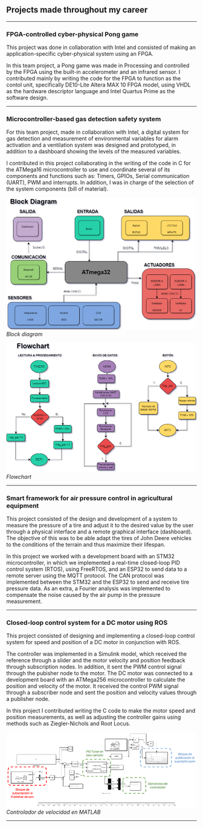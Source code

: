 ## Projects made throughout my career

---

### FPGA-controlled cyber-physical Pong game



This project was done in collaboration with Intel and consisted of making an application-specific cyber-physical system using an FPGA.

In this team project, a Pong game was made in Processing and controlled by the FPGA using the built-in accelerometer and an infrared sensor. I contributed mainly by writing the code for the FPGA to function as the contol unit, specifically DE10-Lite Altera MAX 10 FPGA model, using VHDL as the hardware descriptor language and Intel Quartus Prime as the software design.

---

### Microcontroller-based gas detection safety system

For this team project, made in collaboration with Intel, a digital system for gas detection and measurement of environmental variables for alarm activation and a ventilation system was designed and prototyped, in addition to a dashboard showing the levels of the measured variables.

I contributed in this project collaborating in the writing of the code in C for the ATMega16 microcontroller to use and coordinate several of its components and functions such as: Timers, GPIOs, Serial communication (UART), PWM and interrupts. In addition, I was in charge of the selection of the system components (bill of material).

<p> <img src="images/diagrama_gases_1.png?raw=true"/> <em> Block diagram </em> <p> <p> <img src="images/algoritmo_gases_1.png?raw=true"/> <em> Flowchart </em> </p>


---

### Smart framework for air pressure control in agricultural equipment

This project consisted of the design and development of a system to measure the pressure of a tire and adjust it to the desired value by the user through a physical interface and a remote graphical interface (dashboard). The objective of this was to be able adapt the tires of John Deere vehicles to the conditions of the terrain and thus maximize their lifespan.

In this project we worked with a development board with an STM32 microcontroller, in which we implemented a real-time closed-loop PID control system (RTOS), using FreeRTOS, and an ESP32 to send data to a remote server using the MQTT protocol. The CAN protocol was implemented between the STM32 and the ESP32 to send and receive tire pressure data. As an extra, a Fourier analysis was implemented to compensate the noise caused by the air pump in the pressure measurement.

---

### Closed-loop control system for a DC motor using ROS

This project consisted of designing and implementing a closed-loop control system for speed and position of a DC motor in conjunction with ROS.

The controller was implemented in a Simulink model, which received the reference through a slider and the motor velocity and position feedback through subscription nodes. In addition, it sent the PWM control signal through the pubisher node to the motor. The DC motor was connected to a development board with an ATMega256 microcontroller to calculate the position and velocity of the motor. It received the control PWM signal through a subscriber node and sent the position and velocity values through a publisher node.

In this project I contributed writing the C code to make the motor speed and position measurements, as well as adjusting the controller gains using methods such as Ziegler-Nichols and Root Locus.

<p>
  <img src="images/controlador_velocidad.png" />
  <em>Controlador de velocidad en MATLAB </em>
<p>



---


<!-- Remove above link if you don't want to attibute -->
